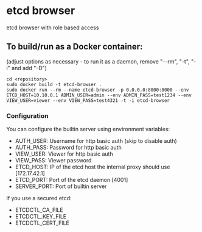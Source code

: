
# etcd browser
 etcd browser with role based access

## To build/run as a Docker container:

(adjust options as necessary - to run it as a daemon, remove "--rm", "-t", "-i" and add "-D")

    cd <repository>
    sudo docker build -t etcd-browser .
    sudo docker run --rm --name etcd-browser -p 0.0.0.0:8000:8000 --env ETCD_HOST=10.10.0.1 ADMIN_USER=admin --env ADMIN_PASS=test1234 --env VIEW_USER=viewer --env VIEW_PASS=test4321 -t -i etcd-browser

### Configuration
You can configure the builtin server using environment variables:

 * AUTH_USER: Username for http basic auth (skip to disable auth)
 * AUTH_PASS: Password for http basic auth
 * VIEW_USER: Viewer for http basic auth
 * VIEW_PASS: Viewer password
 * ETCD_HOST: IP of the etcd host the internal proxy should use [172.17.42.1]
 * ETCD_PORT: Port of the etcd daemon [4001]
 * SERVER_PORT: Port of builtin server
 
If you use a secured etcd:
 * ETCDCTL_CA_FILE
 * ETCDCTL_KEY_FILE
 * ETCDCTL_CERT_FILE
